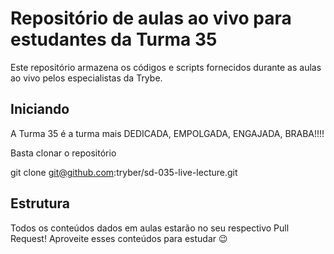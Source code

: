 # Repositório de aulas ao vivo para estudantes da Turma 35
Este repositório armazena os códigos e scripts fornecidos durante as aulas ao vivo pelos especialistas da Trybe.

## Iniciando

A Turma 35 é a turma mais DEDICADA, EMPOLGADA, ENGAJADA, BRABA!!!!

Basta clonar o repositório

git clone git@github.com:tryber/sd-035-live-lecture.git

## Estrutura
Todos os conteúdos dados em aulas estarão no seu respectivo Pull Request! Aproveite esses conteúdos para estudar 😉

